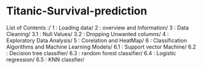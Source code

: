 # Titanic-Survival-prediction
List of Contents :/
      1 : Loading data/
      2 : overview and Information/
      3 : Data Cleaning/
              3.1 : Null Values/
              3.2 : Dropping Unwanted columns/
      4 : Exploratory Data Analysis/
      5 : Corelation and HeatMap/
      6 : Classification Algorithms and Machine Learning Models/
             6.1 : Support vector Machine/
             6.2 : Decision tree classifier/
             6.3 : random forest classifier/
             6.4 : Logistic regression/
             6.5 : KNN classfier/
             
